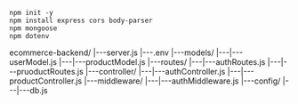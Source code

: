 ```
npm init -y
npm install express cors body-parser
npm mongoose
npm dotenv
```

ecommerce-backend/
|---server.js
|---.env
|---models/
|---|---userModel.js
|---|---productModel.js
|---routes/
|---|---authRoutes.js
|---|---pruoductRoutes.js
|---controller/
|---|---authController.js
|---|---productController.js
|---middleware/
|---|---authMiddleware.js
|---config/
|---|---db.js
